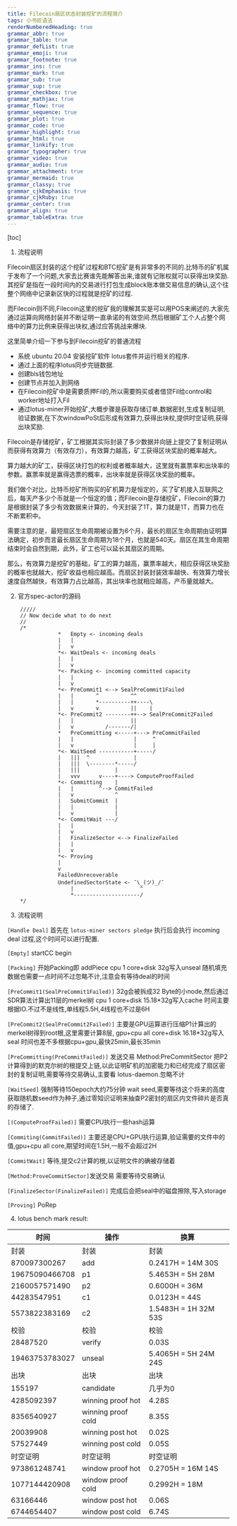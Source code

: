 ```yaml
---
title: Filecoin扇区状态封装挖矿的流程简介
tags: 小书匠语法
renderNumberedHeading: true
grammar_abbr: true
grammar_table: true
grammar_defList: true
grammar_emoji: true
grammar_footnote: true
grammar_ins: true
grammar_mark: true
grammar_sub: true
grammar_sup: true
grammar_checkbox: true
grammar_mathjax: true
grammar_flow: true
grammar_sequence: true
grammar_plot: true
grammar_code: true
grammar_highlight: true
grammar_html: true
grammar_linkify: true
grammar_typographer: true
grammar_video: true
grammar_audio: true
grammar_attachment: true
grammar_mermaid: true
grammar_classy: true
grammar_cjkEmphasis: true
grammar_cjkRuby: true
grammar_center: true
grammar_align: true
grammar_tableExtra: true
---
```


[toc]

1. 流程说明

Filecoin扇区封装的这个挖矿过程和BTC挖矿是有非常多的不同的.比特币的矿机属于发布了一个问题,大家去比赛谁先能解答出来,谁就有记账权就可以获得出块奖励.其挖矿是指在一段时间内的交易进行打包生成block账本做交易信息的确认,这个往整个网络中记录新区快的过程就是挖矿的过程.

而Filecoin则不同,Filecoin这里的挖矿我的理解其实是可以用POS来阐述的.大家先通过运算向网络封装并不断证明一直承诺的有效空间.然后根据矿工个人占整个网络中的算力比例来获得出块权,通过应答挑战来爆块.

这里简单介绍一下参与到Filecoin挖矿的普通流程

- 系统 ubuntu 20.04 安装挖矿软件 lotus套件并运行相关的程序.
- 通过上面的程序lotus同步完链数据.
- 创建bls钱包地址
- 创建节点并加入到网络
- 在Filecoin挖矿中是需要质押Fil的,所以需要购买或者借贷Fil给control和worker地址打入Fil
- 通过lotus-miner开始挖矿,大概步骤是获取存储订单,数据密封,生成复制证明,验证数据,在下次windowPoSt后形成有效算力,获得出块权,提供时空证明,获得出块奖励.

Filecoin是存储挖矿，矿工根据其实际封装了多少数据并向链上提交了复制证明从而获得有效算力（有效存力），有效算力越高，矿工获得区块奖励的概率越大。

算力越大的矿工，获得区块打包的权利或者概率越大，这里就有赢票率和出块率的参数。赢票率就是赢得选票的概率，出块率就是获得区块奖励的概率。

我们做个对比，比特币挖矿所购买的矿机算力是恒定的，买了矿机接入互联网之后，每天产多少个币就是一个恒定的值；而Filecoin是存储挖矿，Filecoin的算力是根据封装了多少有效数据来计算的，今天封装了1T，算力就是1T，而算力也在不断累积中。

需要注意的是，最短扇区生命周期被设置为6个月，最长的扇区生命周期由证明算法确定，初步而言最长扇区生命周期为18个月，也就是540天。扇区在其生命周期结束时会自然到期，此外，矿工也可以延长其扇区的周期。

那么，有效算力是挖矿的基础，矿工的算力越高，赢票率越大，相应获得区块奖励的概率也就越大，挖矿收益也相应越高。而扇区封装封装效率越快、有效算力增长速度自然越快，有效算力占比越高，其出块率也就相应越高，产币量就越大。

2. 官方spec-actor的源码

```
	/////
	// Now decide what to do next
	//
	/*
				*   Empty <- incoming deals
				|   |
				|   v
			    *<- WaitDeals <- incoming deals
				|   |
				|   v
				*<- Packing <- incoming committed capacity
				|   |
				|   v
				*<- PreCommit1 <--> SealPreCommit1Failed
				|   |       ^          ^^
				|   |       *----------++----\
				|   v       v          ||    |
				*<- PreCommit2 --------++--> SealPreCommit2Failed
				|   |                  ||
				|   v          /-------/|
				*   PreCommitting <-----+---> PreCommitFailed
				|   |                   |     ^
				|   v                   |     |
				*<- WaitSeed -----------+-----/
				|   |||  ^              |
				|   |||  \--------*-----/
				|   |||           |
				|   vvv      v----+----> ComputeProofFailed
				*<- Committing    |
				|   |        ^--> CommitFailed
				|   v             ^
		        |   SubmitCommit  |
		        |   |             |
		        |   v             |
				*<- CommitWait ---/
				|   |
				|   v
				|   FinalizeSector <--> FinalizeFailed
				|   |
				|   v
				*<- Proving
				|
				v
				FailedUnrecoverable
				UndefinedSectorState <- ¯\_(ツ)_/¯
					|                     ^
					*---------------------/
	*/
```

3. 流程说明

`[Handle Deal]`
首先在 `lotus-miner sectors pledge` 执行后会执行 incoming deal 过程,这个时间可以进行配置.

`[Empty]`
startCC begin 

`[Packing]`
开始Packing即 addPiece cpu 1 core+disk 32g写入unseal 随机填充数据也需要一点时间不过忽略不计,注意会有等待deal的时间

`[PreCommit1(SealPreCommit1Failed)]`
32g会被拆成32 Byte的小node,然后通过SDR算法计算出11层的merkel树 cpu 1 core+disk 15.18\*32g写入cache 时间主要根据IO.不过不是线性,单线程5.5H,4线程也不过是6H

`[PreCommit2(SealPreCommit2Failed)]`
主要是GPU运算进行压缩P1计算出的merkel树得到root根,这里需要计算8层, gpu+cpu all core+disk 16.18\*32g写入seal 时间也差不多根据cpu+gpu,最快25min,最长35min

`[PreCommitting(PreCommitFailed)]`
发送交易 Method:PreCommitSector 把P2计算得到的默克尔树的根提交上链,以此证明矿机的加密能力和已经完成了扇区密封的复制证明,需要等待交易确认,主要看 lotus-daemon.忽略不计

`[WaitSeed]`
强制等待150epoch大约75分钟 wait seed,需要等待这个将来的高度获取随机数seed作为种子,通过零知识证明来抽查P2密封的扇区内文件碎片是否真的存储了.

`[(ComputeProofFailed)]`
需要CPU执行一些hash运算 

`[Commiting(CommitFailed)]`
主要还是CPU+GPU执行运算,验证需要的文件中的值,gpu+cpu all core,期望时间在1.5H,一般不会超过2H

`[CommitWait]`
等待,提交c2计算的根,以证明文件的确被存储着

`[Method:ProveCommitSector]`发送交易 需要等待交易确认

`[FinalizeSector(FinalizeFailed)]`
完成后会把seal中的磁盘擦除,写入storage

`[Proving]`
PoRep

4. lotus bench mark result:

| 时间 | 操作 | 换算 |
| --- | --- | --- |
| 封装 | 封装 | 封装 |
| 870097300267 | add | 0.2417H = 14M 30S |
| 19675090466708 | p1 | 5.4653H = 5H 28M |
| 2160057571490 | p2 | 0.6000H = 36M |
| 44283547951 | c1 | 0.0123H = 44S |
| 5573822383169 | c2 | 1.5483H = 1H 32M 53S |
| 校验 | 校验 | 校验 |
| 28487520 | verify | 0.03S |
| 19463753783027 | unseal | 5.4065H = 5H 24M 24S |
| 出块 | 出块 | 出块 |
| 155197 | candidate | 几乎为0 |
| 4285092397 | winning proof hot | 4.28S |
| 8356540927 | winning proof cold | 8.35S |
| 20039908 | winning post hot | 0.02S |
| 57527449 | winning post cold | 0.05S |
| 时空证明 | 时空证明 | 时空证明 |
| 973861248741 | window proof hot | 0.2705H	= 16M 14S |
| 1077144420908 | window proof cold | 0.2992H = 18M |
| 63166446 | window post hot | 0.06S |
| 6744654407 | window post cold | 6.74S |

